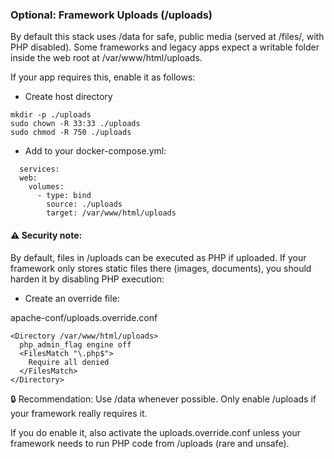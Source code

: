 ### Optional: Framework Uploads (/uploads)

By default this stack uses /data for safe, public media (served at /files/, with PHP disabled).
Some frameworks and legacy apps expect a writable folder inside the web root at /var/www/html/uploads.

If your app requires this, enable it as follows:
- Create host directory
```
mkdir -p ./uploads
sudo chown -R 33:33 ./uploads
sudo chmod -R 750 ./uploads
```
- Add to your docker-compose.yml:
```
  services:
  web:
    volumes:
      - type: bind
        source: ./uploads
        target: /var/www/html/uploads
```
#### ⚠️ Security note:

By default, files in /uploads can be executed as PHP if uploaded.
If your framework only stores static files there (images, documents), you should harden it by disabling PHP execution:

- Create an override file:

apache-conf/uploads.override.conf
```
<Directory /var/www/html/uploads>
  php_admin_flag engine off
  <FilesMatch "\.php$">
    Require all denied
  </FilesMatch>
</Directory>
```

🔒 Recommendation:
Use /data whenever possible.
Only enable /uploads if your framework really requires it.

If you do enable it, also activate the uploads.override.conf unless your framework needs to run PHP code from /uploads (rare and unsafe).
